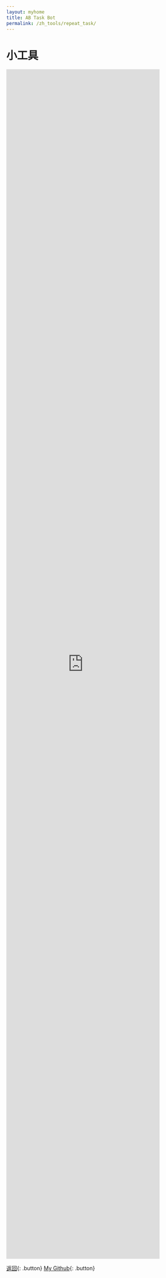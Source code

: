 ```yaml
---
layout: myhome
title: AB Task Bot
permalink: /zh_tools/repeat_task/
---
```


# 小工具

<iframe
  src="https://udify.app/chatbot/fT9to5hZt1XjomJG"
  style="width: 80%; height: 80%; min-height: 700px"
  frameborder="0"
  allow="microphone">
</iframe>

<script>
 window.difyChatbotConfig = {
  token: 'GqFa2TQzzEG2mrCW'
 }
</script>
<script
 src="https://udify.app/embed.min.js"
 id="GqFa2TQzzEG2mrCW"
 defer>
</script>
<style>
  #dify-chatbot-bubble-button {
    background-color: #1C64F2 !important;
  }
</style>

[返回](https://youropen.xyz/zh_tools/){: .button}
[My Github](https://about.youropen.xyz){: .button}
